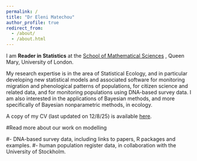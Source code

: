 ```yaml
---
permalink: /
title: "Dr Eleni Matechou"
author_profile: true
redirect_from: 
  - /about/
  - /about.html
---
```


I am **Reader in Statistics** at the [School of Mathematical Sciences](https://www.qmul.ac.uk/maths/) , Queen Mary, University of London.

My research expertise is in the area of Statistical Ecology, and in particular developing new statistical models and associated software for monitoring migration and phenological patterns of populations, for citizen science and related data, and for monitoring populations using DNA-based survey data. I am also interested in the applications of Bayesian methods, and more specifically of Bayesian nonparametric methods, in ecology.

A copy of my CV (last updated on 12/8/25) is available [here](cv.pdf).

#Read more about our work on modelling

#- DNA-based survey data, including links to papers, R packages and examples.
#- human population register data, in collaboration with the University of Stockholm.

